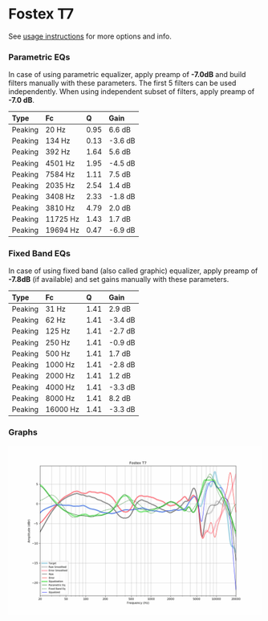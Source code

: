 # Fostex T7
See [usage instructions](https://github.com/jaakkopasanen/AutoEq#usage) for more options and info.

### Parametric EQs
In case of using parametric equalizer, apply preamp of **-7.0dB** and build filters manually
with these parameters. The first 5 filters can be used independently.
When using independent subset of filters, apply preamp of **-7.0 dB**.

| Type    | Fc       |    Q | Gain    |
|:--------|:---------|:-----|:--------|
| Peaking | 20 Hz    | 0.95 | 6.6 dB  |
| Peaking | 134 Hz   | 0.13 | -3.6 dB |
| Peaking | 392 Hz   | 1.64 | 5.6 dB  |
| Peaking | 4501 Hz  | 1.95 | -4.5 dB |
| Peaking | 7584 Hz  | 1.11 | 7.5 dB  |
| Peaking | 2035 Hz  | 2.54 | 1.4 dB  |
| Peaking | 3408 Hz  | 2.33 | -1.8 dB |
| Peaking | 3810 Hz  | 4.79 | 2.0 dB  |
| Peaking | 11725 Hz | 1.43 | 1.7 dB  |
| Peaking | 19694 Hz | 0.47 | -6.9 dB |

### Fixed Band EQs
In case of using fixed band (also called graphic) equalizer, apply preamp of **-7.8dB**
(if available) and set gains manually with these parameters.

| Type    | Fc       |    Q | Gain    |
|:--------|:---------|:-----|:--------|
| Peaking | 31 Hz    | 1.41 | 2.9 dB  |
| Peaking | 62 Hz    | 1.41 | -3.4 dB |
| Peaking | 125 Hz   | 1.41 | -2.7 dB |
| Peaking | 250 Hz   | 1.41 | -0.9 dB |
| Peaking | 500 Hz   | 1.41 | 1.7 dB  |
| Peaking | 1000 Hz  | 1.41 | -2.8 dB |
| Peaking | 2000 Hz  | 1.41 | 1.2 dB  |
| Peaking | 4000 Hz  | 1.41 | -3.3 dB |
| Peaking | 8000 Hz  | 1.41 | 8.2 dB  |
| Peaking | 16000 Hz | 1.41 | -3.3 dB |

### Graphs
![](./Fostex%20T7.png)